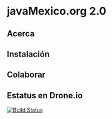 javaMexico.org 2.0
==================

Acerca
------

Instalación
-----------

Colaborar
---------

Estatus en Drone.io
-------------------

[![Build Status](https://drone.io/github.com/javamexico/javamexico.org/status.png)](https://drone.io/github.com/javamexico/javamexico.org/latest)
